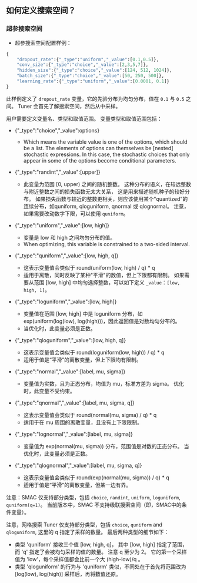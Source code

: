 ## 如何定义搜索空间？

### 超参搜索空间

* 超参搜索空间配置样例：

```python
{
    "dropout_rate":{"_type":"uniform","_value":[0.1,0.5]},
    "conv_size":{"_type":"choice","_value":[2,3,5,7]},
    "hidden_size":{"_type":"choice","_value":[124, 512, 1024]},
    "batch_size":{"_type":"choice","_value":[50, 250, 500]},
    "learning_rate":{"_type":"uniform","_value":[0.0001, 0.1]}
}

```

此样例定义了 `dropout_rate` 变量，它的先验分布为均匀分布，值在 `0.1` 与 `0.5` 之间。 Tuner 会首先了解搜索空间，然后从中采样。

用户需要定义变量名、类型和取值范围。 变量类型和取值范围包括：

* {"_type":"choice","_value":options}
   
   * Which means the variable value is one of the options, which should be a list. The elements of options can themselves be [nested] stochastic expressions. In this case, the stochastic choices that only appear in some of the options become conditional parameters.   
      

* {"_type":"randint","_value":[upper]}
   
   * 此变量为范围 [0, upper) 之间的随机整数。 这种分布的语义，在较远整数与附近整数之间的损失函数无太大关系， 这是用来描述随机种子的较好分布。 如果损失函数与较近的整数更相关，则应该使用某个"quantized"的连续分布，如quniform, qloguniform, qnormal 或 qlognormal。 注意，如果需要改动数字下限，可以使用 `quniform`。   
      

* {"_type":"uniform","_value":[low, high]}
   
   * 变量是 low 和 high 之间均匀分布的值。
   * When optimizing, this variable is constrained to a two-sided interval.   
      

* {"_type":"quniform","_value":[low, high, q]}
   
   * 这表示变量值会类似于 round(uniform(low, high) / q) * q
   * 适用于离散，同时反映了某种"平滑"的数值，但上下限都有限制。 如果需要从范围 [low, high] 中均匀选择整数，可以如下定义 `_value`：`[low, high, 1]`。   
      

* {"_type":"loguniform","_value":[low, high]}
   
   * 变量值在范围 [low, high] 中是 loguniform 分布，如 exp(uniform(log(low), log(high)))，因此返回值是对数均匀分布的。
   * 当优化时，此变量必须是正数。   
      

* {"_type":"qloguniform","_value":[low, high, q]}
   
   * 这表示变量值会类似于 round(loguniform(low, high)) / q) * q
   * 适用于值是“平滑”的离散变量，但上下限均有限制。   
      

* {"_type":"normal","_value":[label, mu, sigma]}
   
   * 变量值为实数，且为正态分布，均值为 mu，标准方差为 sigma。 优化时，此变量不受约束。   
      

* {"_type":"qnormal","_value":[label, mu, sigma, q]}
   
   * 这表示变量值会类似于 round(normal(mu, sigma) / q) * q
   * 适用于在 mu 周围的离散变量，且没有上下限限制。   
      

* {"_type":"lognormal","_value":[label, mu, sigma]}
   
   * 变量值为 exp(normal(mu, sigma)) 分布，范围值是对数的正态分布。 当优化时，此变量必须是正数。   
      

* {"_type":"qlognormal","_value":[label, mu, sigma, q]}
   
   * 这表示变量值会类似于 round(exp(normal(mu, sigma)) / q) * q
   * 适用于值是“平滑”的离散变量，但某一边有界。   
      

注意：SMAC 仅支持部分类型，包括 `choice`, `randint`, `uniform`, `loguniform`, `quniform(q=1)`。 当前版本中，SMAC 不支持级联搜索空间（即，SMAC中的条件变量）。

注意，网格搜索 Tuner 仅支持部分类型，包括 `choice`, `quniform` and `qloguniform`, 这里的 q 指定了采样的数量。 最后两种类型的细节如下：

* 类型 'quniform' 接收三个值 [low, high, q]， 其中 [low, high] 指定了范围，而 'q' 指定了会被均匀采样的值的数量。 注意 q 至少为 2。 它的第一个采样值为 'low'，每个采样值都会比前一个大 (high-low)/q 。
* 类型 'qloguniform' 的行为与 'quniform' 类似，不同处在于首先将范围改为 [log(low), log(high)] 采样后，再将数值还原。
